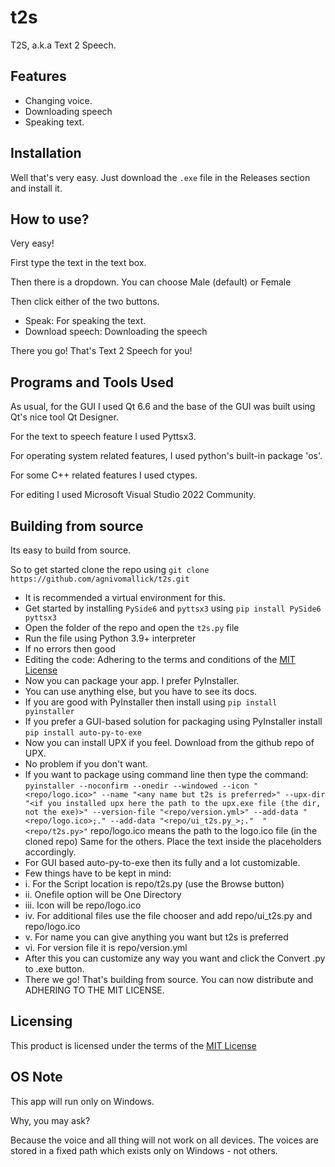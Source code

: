 # t2s

T2S, a.k.a Text 2 Speech.

## Features

- Changing voice.
- Downloading speech
- Speaking text.

## Installation

Well that's very easy. Just download the `.exe` file in the Releases 
section and install it.

## How to use?

Very easy!

First type the text in the text box.

Then there is a dropdown. You can choose Male (default) or Female

Then click either of the two buttons.

- Speak: For speaking the text.
- Download speech: Downloading the speech

There you go! That's Text 2 Speech for you!

## Programs and Tools Used

As usual, for the GUI I used Qt 6.6 and the base of the GUI was built using Qt's nice tool Qt Designer.

For the text to speech feature I used Pyttsx3.

For operating system related features, I used python's built-in package 'os'.

For some C++ related features I used ctypes.

For editing I used Microsoft Visual Studio 2022 Community.


## Building from source

Its easy to build from source.

So to get started clone the repo using `git clone https://github.com/agnivomallick/t2s.git`

- It is recommended a virtual environment for this.
- Get started by installing `PySide6` and `pyttsx3` using `pip install PySide6 pyttsx3`
- Open the folder of the repo and open the `t2s.py` file
- Run the file using Python 3.9+ interpreter
- If no errors then good
- Editing the code: Adhering to the terms and conditions of the [MIT License](https://github.com/agnivomallick/t2s/blob/main/LICENSE)
- Now you can package your app. I prefer PyInstaller.
- You can use anything else, but you have to see its docs. 
- If you are good with PyInstaller then install using `pip install pyinstaller`
- If you prefer a GUI-based solution for packaging using PyInstaller install `pip install auto-py-to-exe`
- Now you can install UPX if you feel. Download from the github repo of UPX.
- No problem if you don't want.
- If you want to package using command line then type the command:
`pyinstaller --noconfirm --onedir --windowed --icon "<repo/logo.ico>" --name "<any name but t2s is preferred>" --upx-dir "<if you installed upx here the path to the upx.exe file (the dir, not the exe)>" --version-file "<repo/version.yml>" --add-data "<repo/logo.ico>;." --add-data "<repo/ui_t2s.py_>;."  "<repo/t2s.py>"`
repo/logo.ico means the path to the logo.ico file (in the cloned repo)
Same for the others. Place the text inside the placeholders accordingly.
- For GUI based auto-py-to-exe then its fully and a lot customizable.
- Few things have to be kept in mind:
- i. For the Script location is repo/t2s.py (use the Browse button)
- ii. Onefile option will be One Directory
- iii. Icon will be repo/logo.ico
- iv. For additional files use the file chooser and add repo/ui_t2s.py and repo/logo.ico
- v. For name you can give anything you want but t2s is preferred
- vi. For version file it is repo/version.yml
- After this you can customize any way you want and click the Convert .py to .exe button.
- There we go! That's building from source. You can now distribute and ADHERING TO THE MIT LICENSE.

## Licensing
This product is licensed under the terms of the [MIT License](https://github.com/agnivomallick/t2s/blob/main/LICENSE)

## OS Note
This app will run only on Windows.

Why, you may ask?

Because the voice and all thing will not work on all devices. The voices are stored
in a fixed path which exists only on Windows - not others.
